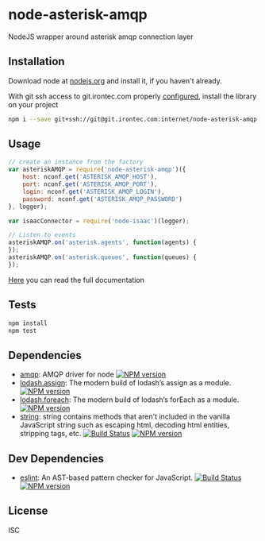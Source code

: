 # node-asterisk-amqp

NodeJS wrapper around asterisk amqp connection layer

## Installation

Download node at [nodejs.org](http://nodejs.org) and install it, if you haven't already.

With git ssh access to git.irontec.com properly [configured](http://doc.gitlab.com/ce/ssh/README.html), install the library on your project

```sh
npm i --save git+ssh://git@git.irontec.com:internet/node-asterisk-amqp.git
```

## Usage

```js
// create an instance from the factory
var asteriskAMQP = require('node-asterisk-amqp')({
    host: nconf.get('ASTERISK_AMQP_HOST'),
    port: nconf.get('ASTERISK_AMQP_PORT'),
    login: nconf.get('ASTERISK_AMQP_LOGIN'),
    password: nconf.get('ASTERISK_AMQP_PASSWORD')
}, logger);

var isaacConnector = require('node-isaac')(logger);

// Listen to events
asteriskAMQP.on('asterisk.agents', function(agents) {
});
asteriskAMQP.on('asterisk.queues', function(queues) {
});
```

[Here](https://git.irontec.com/internet/node-asterisk-amqp/blob/master/DOCUMENTATION.md) you can read the full documentation

## Tests

```sh
npm install
npm test
```

## Dependencies

-   [amqp](https://github.com/postwait/node-amqp): AMQP driver for node [![NPM version](https://badge.fury.io/js/amqp.svg)](http://badge.fury.io/js/amqp)
-   [lodash.assign](https://www.npmjs.com/package/lodash.assign): The modern build of lodash’s assign as a module. [![NPM version](https://badge.fury.io/js/lodash.assign.svg)](http://badge.fury.io/js/lodash.assign)
-   [lodash.foreach](https://www.npmjs.com/package/lodash.foreach): The modern build of lodash’s forEach as a module. [![NPM version](https://badge.fury.io/js/lodash.foreach.svg)](http://badge.fury.io/js/lodash.foreach)
-   [string](https://github.com/jprichardson/string.js): string contains methods that aren't included in the vanilla JavaScript string such as escaping html, decoding html entities, stripping tags, etc. [![Build Status](https://travis-ci.org/jprichardson/string.js.svg?branch=master)](https://travis-ci.org/jprichardson/string.js) [![NPM version](https://badge.fury.io/js/string.svg)](http://badge.fury.io/js/string)

## Dev Dependencies

-   [eslint](https://github.com/eslint/eslint): An AST-based pattern checker for JavaScript. [![Build Status](https://travis-ci.org/eslint/eslint.svg?branch=master)](https://travis-ci.org/eslint/eslint) [![NPM version](https://badge.fury.io/js/eslint.svg)](http://badge.fury.io/js/eslint)

## License

ISC
